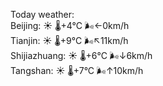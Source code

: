 Today weather:  
Beijing: ☀️   🌡️+4°C 🌬️←0km/h  
Tianjin: ☀️   🌡️+9°C 🌬️↖11km/h  
Shijiazhuang: ☀️   🌡️+6°C 🌬️↓6km/h  
Tangshan: ☀️   🌡️+7°C 🌬️↑10km/h  
